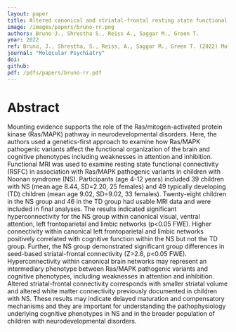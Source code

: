 ```yaml
---
layout: paper
title: Altered canonical and striatal-frontal resting state functional connectivity in children with pathogenic variants in the Ras/mitogen-activated protein kinase pathway
image: /images/papers/bruno-rr.png
authors: Bruno J., Shrestha S., Reiss A., Saggar M., Green T.
year: 2022
ref: Bruno, J., Shrestha, S., Reiss, A., Saggar M., Green T. (2022) Molecular Psychiatry
journal: "Molecular Psychiatry"
doi:
github:
pdf: /pdfs/papers/bruno-rr.pdf
---
```


# Abstract
Mounting evidence supports the role of the Ras/mitogen-activated protein kinase (Ras/MAPK) pathway in neurodevelopmental disorders. Here, the authors used a genetics-first approach to examine how Ras/MAPK pathogenic variants affect the functional organization of the brain and cognitive phenotypes including weaknesses in attention and inhibition. Functional MRI was used to examine resting state functional connectivity (RSFC) in association with Ras/MAPK pathogenic variants in children with Noonan syndrome (NS). Participants (age 4-12 years) included 39 children with NS (mean age 8.44, SD=2.20, 25 females) and 49 typically developing (TD) children (mean age 9.02, SD=9.02, 33 females). Twenty-eight children in the NS group and 46 in the TD group had usable MRI data and were included in final analyses. The results indicated significant hyperconnectivity for the NS group within canonical visual, ventral attention, left frontoparietal and limbic networks (p<0.05 FWE). Higher connectivity within canonical left frontoparietal and limbic networks positively correlated with cognitive function within the NS but not the TD group. Further, the NS group demonstrated significant group differences in seed-based striatal-frontal connectivity (Z>2.6, p<0.05 FWE). Hyperconnectivity within canonical brain networks may represent an intermediary phenotype between Ras/MAPK pathogenic variants and cognitive phenotypes, including weaknesses in attention and inhibition. Altered striatal-frontal connectivity corresponds with smaller striatal volume and altered white matter connectivity previously documented in children with NS. These results may indicate delayed maturation and compensatory mechanisms and they are important for understanding the pathophysiology underlying cognitive phenotypes in NS and in the broader population of children with neurodevelopmental disorders.
